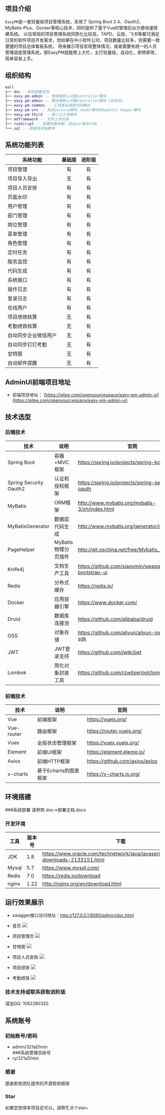 
## 项目介绍

`EasyPM`是一套轻量级项目管理系统，采用了 Spring Boot 2.4、Oauth2、MyBatis-Plus、Docker等核心技术，同时提供了基于Vue的管理后台方便快速搭建系统。
以往常规的项目管理系统同质化比较高，TAPD，云效，飞书等都可满足日常的软件项目开发需求，但如果在中小软件公司，项目数量比较多，则需要一款便捷的项目总体看板系统，
用来展示项目宏观整体情况，或者需要有统一的人员管理调度管理系统，那EasyPM就能帮上大忙，主打轻量级，自动化，即修即改，简单容易上手。


## 组织结构

``` lua
mall
├── doc --系统部署文档
├── easy-pm-admin -- 管理端核心功能Controller模块
├── easy-pm-admin -- 移动端核心功能Controller模块（未启动）
├── easy-pm-common -- 工具类及通用代码模块
├── easy-pm-srv -- 系统service模块、model模块和mybatis mapper模块
├── easy-pm-third -- 第三方工具模块
├── mdframework -- 文件上传目录
├── runScript -- 部署到服务器，启动jar脚本示例
└── sql -- 数据库初始脚本
```

## 系统功能列表

| 系统功能       | 基础版 |                  进阶版                  |
|------------|:---:|:-------------------------------------:|
| 项目管理       |  有  |                   有                   |
| 项目导入导出     |  无  |                   有                   |
| 项目人员安排     |  有  |                   有                   |
| 页面水印       |  有  |                   有                   |
| 用户管理       |  有  |                   有                   |
| 部门管理       |  有  |                   有                   |
| 岗位管理       |  有  |                   有                   |
| 菜单管理       |  有  |                   有                   |
| 角色管理       |  有  |                   有                   |
| 定时任务       |  有  |                   有                   |
| 服务监控       |  有  |                   有                   |
| 代码生成       |  有  |                   有                   |
| 系统接口       |  有  |                   有                   |
| 操作日志       |  有  |                   有                   |
| 登录日志       |  有  |                   有                   |
| 在线用户       |  有  |                   有                   |
| 项目绩效核算     |  无  |                   有                   |
| 考勤绩效核算     |  无  |                   有                   |
| 自动同步企业微信用户 |  无  |                   有                   |
| 自动同步钉钉考勤   |  无  |                   有                   |
| 甘特图        |  无  |                   有                   |
| 自动邮件提醒     |  无  |                   有                   |

## AdminUI前端项目地址

- 前端项目地址： [https://gitee.com/opensourcespace/easy-pm-admin-ui](https://gitee.com/opensourcespace/easy-pm-admin-ui)

## 技术选型

### 后端技术

| 技术                   | 说明                 | 官网                                                 |
| ---------------------- | -------------------- | ---------------------------------------------------- |
| Spring Boot            | 容器+MVC框架         | https://spring.io/projects/spring-boot               |
| Spring Security Oauth2 | 认证和授权框架       | https://spring.io/projects/spring-security-oauth     |
| MyBatis                | ORM框架              | http://www.mybatis.org/mybatis-3/zh/index.html       |
| MyBatisGenerator       | 数据层代码生成       | http://www.mybatis.org/generator/index.html          |
| PageHelper             | MyBatis物理分页插件  | http://git.oschina.net/free/Mybatis_PageHelper       |
| Knife4j                | 文档生产工具         | https://github.com/xiaoymin/swagger-bootstrap-ui     |
| Redis                  | 分布式缓存           | https://redis.io/                                    |
| Docker                 | 应用容器引擎         | https://www.docker.com/                              |
| Druid                  | 数据库连接池         | https://github.com/alibaba/druid                     |
| OSS                    | 对象存储             | https://github.com/aliyun/aliyun-oss-java-sdk        |
| JWT                    | JWT登录支持          | https://github.com/jwtk/jjwt                         |
| Lombok                 | 简化对象封装工具     | https://github.com/rzwitserloot/lombok               |

### 前端技术

| 技术       | 说明                  | 官网                           |
| ---------- | --------------------- | ------------------------------ |
| Vue        | 前端框架              | https://vuejs.org/             |
| Vue-router | 路由框架              | https://router.vuejs.org/      |
| Vuex       | 全局状态管理框架      | https://vuex.vuejs.org/        |
| Element    | 前端UI框架            | https://element.eleme.io/      |
| Axios      | 前端HTTP框架          | https://github.com/axios/axios |
| v-charts   | 基于Echarts的图表框架 | https://v-charts.js.org/       |


## 环境搭建

###系统部署
请参照 doc->部署文档.docx

### 开发环境

| 工具          | 版本号 | 下载                                                         |
| ------------- | ------ | ------------------------------------------------------------ |
| JDK           | 1.8    | https://www.oracle.com/technetwork/java/javase/downloads/jdk8-downloads-2133151.html |
| Mysql         | 5.7    | https://www.mysql.com/                                       |
| Redis         | 7.0    | https://redis.io/download                                    |
| nginx         | 1.22   | http://nginx.org/en/download.html                            |


## 运行效果展示

- swagger接口访问地址：http://127.0.0.1:8080/admin/doc.html


- 首页
![](mdframework/readme/img.png)


- 项目管理页
![](mdframework/readme/img_1.png)


- 甘特图
![](mdframework/readme/img_2.png)


- 项目人员安排
![](mdframework/readme/img_4.png)


- 项目绩效
![](mdframework/readme/img_5.png)


- 考勤绩效
![](mdframework/readme/img_6.png)



### 技术支持或联系获取进阶版
请加QQ: 1062280320


## 系统账号
### 初始账号/密码
- admin/321aD!min  
###系统管理员账号
- ry/321aD!min

### 感谢
感谢若依团队提供的开源若依框架

### Star
如果您觉得本项目还可以，请帮忙点个star~
